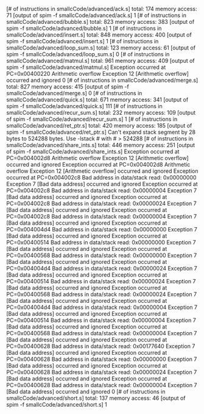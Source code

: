[# of instructions in smallcCode/advanced/ack.s]
total: 174
memory access: 71
[output of spim -f smallcCode/advanced/ack.s]
1
[# of instructions in smallcCode/advanced/bubble.s]
total: 823
memory access: 383
[output of spim -f smallcCode/advanced/bubble.s]
1
[# of instructions in smallcCode/advanced/insert.s]
total: 848
memory access: 400
[output of spim -f smallcCode/advanced/insert.s]
1
[# of instructions in smallcCode/advanced/loop_sum.s]
total: 123
memory access: 61
[output of spim -f smallcCode/advanced/loop_sum.s]
0
[# of instructions in smallcCode/advanced/matmul.s]
total: 961
memory access: 409
[output of spim -f smallcCode/advanced/matmul.s]
Exception occurred at PC=0x00400220
  Arithmetic overflow
  Exception 12  [Arithmetic overflow]  occurred and ignored
0
[# of instructions in smallcCode/advanced/merge.s]
total: 827
memory access: 415
[output of spim -f smallcCode/advanced/merge.s]
0
[# of instructions in smallcCode/advanced/quick.s]
total: 671
memory access: 341
[output of spim -f smallcCode/advanced/quick.s]
111
[# of instructions in smallcCode/advanced/recur_sum.s]
total: 232
memory access: 109
[output of spim -f smallcCode/advanced/recur_sum.s]
1
[# of instructions in smallcCode/advanced/ret_ptr.s]
total: 420
memory access: 185
[output of spim -f smallcCode/advanced/ret_ptr.s]
Can't expand stack segment by 28 bytes to 524288 bytes.
Use -lstack # with # > 524288
[# of instructions in smallcCode/advanced/share_ints.s]
total: 446
memory access: 251
[output of spim -f smallcCode/advanced/share_ints.s]
Exception occurred at PC=0x004002d8
  Arithmetic overflow
  Exception 12  [Arithmetic overflow]  occurred and ignored
Exception occurred at PC=0x004002d8
  Arithmetic overflow
  Exception 12  [Arithmetic overflow]  occurred and ignored
Exception occurred at PC=0x004002c8
  Bad address in data/stack read: 0x00000000
  Exception 7  [Bad data address]  occurred and ignored
Exception occurred at PC=0x004002c8
  Bad address in data/stack read: 0x00000004
  Exception 7  [Bad data address]  occurred and ignored
Exception occurred at PC=0x004002c8
  Bad address in data/stack read: 0x00000024
  Exception 7  [Bad data address]  occurred and ignored
Exception occurred at PC=0x004002c8
  Bad address in data/stack read: 0x00000004
  Exception 7  [Bad data address]  occurred and ignored
Exception occurred at PC=0x004004d4
  Bad address in data/stack read: 0x00000000
  Exception 7  [Bad data address]  occurred and ignored
Exception occurred at PC=0x00400514
  Bad address in data/stack read: 0x00000000
  Exception 7  [Bad data address]  occurred and ignored
Exception occurred at PC=0x00400568
  Bad address in data/stack read: 0x00000000
  Exception 7  [Bad data address]  occurred and ignored
Exception occurred at PC=0x004004d4
  Bad address in data/stack read: 0x00000024
  Exception 7  [Bad data address]  occurred and ignored
Exception occurred at PC=0x00400514
  Bad address in data/stack read: 0x00000024
  Exception 7  [Bad data address]  occurred and ignored
Exception occurred at PC=0x00400568
  Bad address in data/stack read: 0x00000024
  Exception 7  [Bad data address]  occurred and ignored
Exception occurred at PC=0x004004d4
  Bad address in data/stack read: 0x00000004
  Exception 7  [Bad data address]  occurred and ignored
Exception occurred at PC=0x00400514
  Bad address in data/stack read: 0x00000004
  Exception 7  [Bad data address]  occurred and ignored
Exception occurred at PC=0x00400568
  Bad address in data/stack read: 0x00000004
  Exception 7  [Bad data address]  occurred and ignored
Exception occurred at PC=0x00400628
  Bad address in data/stack read: 0x00177640
  Exception 7  [Bad data address]  occurred and ignored
Exception occurred at PC=0x00400628
  Bad address in data/stack read: 0x00000000
  Exception 7  [Bad data address]  occurred and ignored
Exception occurred at PC=0x00400628
  Bad address in data/stack read: 0x00000024
  Exception 7  [Bad data address]  occurred and ignored
Exception occurred at PC=0x00400628
  Bad address in data/stack read: 0x00000004
  Exception 7  [Bad data address]  occurred and ignored
0
[# of instructions in smallcCode/advanced/short.s]
total: 137
memory access: 46
[output of spim -f smallcCode/advanced/short.s]
1
